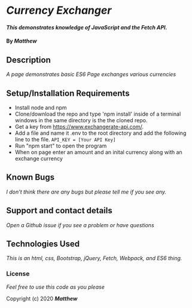 
# _Currency Exchanger_

#### _This demonstrates knowledge of JavaScript and the Fetch API._

#### By _**Matthew**_


## Description

_A page demonstrates basic ES6_
_Page exchanges various currencies_        
## Setup/Installation Requirements

* Install node and npm
* Clone/download the repo and type 'npm install' inside of a terminal windows in the same directory is the the cloned repo. 
* Get a key from https://www.exchangerate-api.com/. 
* Add a file and name it .env to the root directory and add the following line to the file. `API_KEY = [Your API Key]`
* Run "npm start" to open the program
* When on page enter an amount and an inital currency along with an exchange currency

## Known Bugs

_I don't think there are any bugs but please tell me if you see any._

## Support and contact details

_Open a Github issue if you see a problem or have questions_

## Technologies Used

_This is an html, css, Bootstrap, jQuery, Fetch, Webpack, and ES6 thing._

### License

*Feel free to use this code as you please*

Copyright (c) 2020 **_Matthew_**
